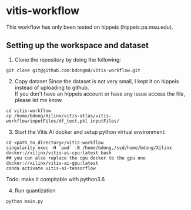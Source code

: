 # vitis-workflow

This workflow has only been tested on hippeis (hippeis.pa.msu.edu).

## Setting up the workspace and dataset
1. Clone the repository by doing the following:
```
git clone git@github.com:bdongmd/vitis-workflow.git
```

2. Copy dataset
Since the dataset is not very small, I kept it on hippeis instead of uploading to github.\
If you don't have an hippeis account or have any issue access the file, please let me know.
```
cd vitis-workflow
cp /home/bdong/Xilinx/vitis-atlas/vitis-workflow/inputFiles/df_test.pkl inputFiles/
```

3. Start the Vitis AI docker and setup python virtual environment:
```
cd <path_to_directory>/vitis-workflow
singularity exec -H `pwd` -B /home/bdong,/ssd/home/bdong/Xilinx docker://xilinx/vitis-ai-cpu:latest bash
## you can also replace the cpu docker to the gpu one docker://xilinx/vitis-ai-gpu:latest
conda activate vitis-ai-tensorflow
```
Todo: make it compitable with python3.6

4. Run quantization
```
python main.py
```
